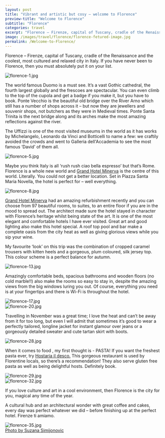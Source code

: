 ```yaml
---
layout: post
title: "Vibrant and artistic but cosy – welcome to Florence"
preview-title: "Welcome to Florence"
subtitle: "Florence"
categories: travel
excerpt: "Florence – Firenze, capital of Tuscany, cradle of the Renaissance and the coolest, most cultured and relaxed city in Italy. If you have never been to Florence, then you must absolutely put it on your list" 
image: /images/travel/florence/florence-fetured-image.jpg
permalink: /Welcome-to-Florence/
---
```

Florence – Firenze, capital of Tuscany, cradle of the Renaissance and the coolest, most cultured and relaxed city in Italy. If you have never been to Florence, then you must absolutely put it on your list.

<img src="{{ '/images/travel/florence/florence-1.jpg' | prepend: SourceUrl }}" alt="florence-1.jpg">
 
The world famous Duomo is a must see. It’s a vast Gothic cathedral, the fourth largest globally and the frescoes are spectacular. You can even climb to the top of the cupola and get a badge if you make it, but you have to book. Ponte Vecchio is the beautiful old bridge over the River Arno which still has a number of shops across it – but now they are jewellers and souvenir shops, not butchers as they were in Medieval times. Ponte Santa Trinita is the next bridge along and its arches make the most amazing reflections against the river.

<div class="row no-gutters">
    <div class="col-md-6 col-sm-12">
        <div class="post-left-image" style="background: url(../images/travel/florence/florence-3.jpg) no-repeat; background-size: cover; margin-right: 0.5rem; max-height: 800px !important"></div>
    </div>
    <div class="col-md-6 col-sm-12">
        <div class="post-right-image" style="background: url(../images/travel/florence/florence-4.jpg) no-repeat; background-size: cover; margin-left: 0.5rem; max-height: 800px !important"></div>
    </div>
</div>

The Uffizzi is one of the most visited museums in the world as it has works by Michelangelo, Leonardo da Vinci and Botticelli to name a few: we craftily avoided the crowds and went to Galleria dell'Accademia to see the most famous ‘David’ of them all.

<img src="{{ '/images/travel/florence/florence-5.jpg' | prepend: SourceUrl }}" alt="florence-5.jpg">

<div class="row no-gutters">
    <div class="col-md-6 col-sm-12">
        <div class="post-left-image" style="background: url(../images/travel/florence/florence-7.jpg) no-repeat; background-size: cover; margin-right: 0.5rem; max-height: 800px !important"></div>
    </div>
    <div class="col-md-6 col-sm-12">
        <div class="post-right-image" style="background: url(../images/travel/florence/florence-6.jpg) no-repeat; background-size: cover; margin-left: 0.5rem; max-height: 800px !important"></div>
    </div>
</div>

Maybe you think Italy is all ‘rush rush ciao bella espresso’  but that’s Rome. Florence is a whole new world and <a href="https://www.grandhotelminerva.com/en/default.html" target="_blank">Grand Hotel Minerva</a> is the centre of this world. Literally. You could not get a better location. Set in Piazza Santa Maria Novella, the hotel is perfect for – well everything.

<img src="{{ '/images/travel/florence/florence-8.jpg' | prepend: SourceUrl }}" alt="florence-8.jpg">

<a href="https://www.grandhotelminerva.com/en/default.html" target="_blank">Grand Hotel Minerva</a> had an amazing refurbishment recently and you can choose from 97 beautiful rooms, to suites, to an entire floor if you are in the mood to spread out. The architect made sure the hotel stayed in character with Florence’s heritage whilst being state of the art. It is one of the most elegant and comfortable hotels I have ever visited. Great art and good lighting also make this hotel special.
A roof top pool and bar make a complete oasis from the city heat as well as giving glorious views while you sip your wine.

<div class="row no-gutters">
    <div class="col-md-6 col-sm-12">
        <div class="post-left-image" style="background: url(../images/travel/florence/florence-11.jpg) no-repeat; background-size: cover; margin-right: 0.5rem; max-height: 800px !important"></div>
    </div>
    <div class="col-md-6 col-sm-12">
        <div class="post-right-image" style="background: url(../images/travel/florence/florence-12.jpg) no-repeat; background-size: cover; margin-left: 0.5rem; max-height: 800px !important"></div>
    </div>
</div>

My favourite ‘look’ on this trip was the combination of cropped caramel trousers with kitten heels and a gorgeous, plum coloured, silk jersey top. This colour scheme is a perfect balance for autumn.

<div class="row no-gutters">
    <div class="col-md-6 col-sm-12">
        <div class="post-left-image" style="background: url(../images/travel/florence/florence-16.jpg) no-repeat; background-size: cover; margin-right: 0.5rem; max-height: 800px !important"></div>
    </div>
    <div class="col-md-6 col-sm-12">
        <div class="post-right-image" style="background: url(../images/travel/florence/florence-14.jpg) no-repeat; background-size: cover; margin-left: 0.5rem; max-height: 800px !important"></div>
    </div>
</div>

<img src="{{ '/images/travel/florence/florence-13.jpg' | prepend: SourceUrl }}" alt="florence-13.jpg">

<div class="row no-gutters">
    <div class="col-md-6 col-sm-12">
        <div class="post-left-image" style="background: url(../images/travel/florence/florence-9.jpg) no-repeat; background-size: cover; margin-right: 0.5rem; max-height: 800px !important"></div>
    </div>
    <div class="col-md-6 col-sm-12">
        <div class="post-right-image" style="background: url(../images/travel/florence/florence-10.jpg) no-repeat; background-size: cover; margin-left: 0.5rem; max-height: 800px !important"></div>
    </div>
</div>

Amazingly comfortable beds, spacious bathrooms and wooden floors (no cold marble!!) also make the rooms so easy to stay in, despite the amazing views from the big windows luring you out. Of course, everything you need is at your fingertips and there is Wi-Fi is throughout the hotel.

<img src="{{ '/images/travel/florence/florence-17.jpg' | prepend: SourceUrl }}" alt="florence-17.jpg">

<div class="row no-gutters">
    <div class="col-md-6 col-sm-12">
        <div class="post-left-image" style="background: url(../images/travel/florence/florence-18.jpg) no-repeat; background-size: cover; margin-right: 0.5rem; max-height: 800px !important"></div>
    </div>
    <div class="col-md-6 col-sm-12">
        <div class="post-right-image" style="background: url(../images/travel/florence/florence-19.jpg) no-repeat; background-size: cover; margin-left: 0.5rem; max-height: 800px !important"></div>
    </div>
</div>

<img src="{{ '/images/travel/florence/florence-20.jpg' | prepend: SourceUrl }}" alt="florence-20.jpg">

<div class="row no-gutters">
    <div class="col-md-6 col-sm-12">
        <div class="post-left-image" style="background: url(../images/travel/florence/florence-21.jpg) no-repeat; background-size: cover; margin-right: 0.5rem; max-height: 800px !important"></div>
    </div>
    <div class="col-md-6 col-sm-12">
        <div class="post-right-image" style="background: url(../images/travel/florence/florence-22.jpg) no-repeat; background-size: cover; margin-left: 0.5rem; max-height: 800px !important"></div>
    </div>
</div>

Travelling in November was a great time; I love the heat and can’t be away from it for too long, but even I will admit that sometimes it’s good to wear a perfectly tailored, longline jacket for instant glamour over jeans or a gorgeously detailed sweater and cute tartan skirt with boots.

<div class="row no-gutters">
    <div class="col-md-6 col-sm-12">
        <div class="post-left-image" style="background: url(../images/travel/florence/florence-24.jpg) no-repeat; background-size: cover; margin-right: 0.5rem; max-height: 800px !important"></div>
    </div>
    <div class="col-md-6 col-sm-12">
        <div class="post-right-image" style="background: url(../images/travel/florence/florence-25.jpg) no-repeat; background-size: cover; margin-left: 0.5rem; max-height: 800px !important"></div>
    </div>
</div>

<div class="row no-gutters">
    <div class="col-md-6 col-sm-12">
        <div class="post-left-image" style="background: url(../images/travel/florence/florence-23.jpg) no-repeat; background-size: cover; margin-right: 0.5rem; max-height: 800px !important"></div>
    </div>
    <div class="col-md-6 col-sm-12">
        <div class="post-right-image" style="background: url(../images/travel/florence/florence-26.jpg) no-repeat; background-size: cover; margin-left: 0.5rem; max-height: 800px !important"></div>
    </div>
</div>

<img src="{{ '/images/travel/florence/florence-28.jpg' | prepend: SourceUrl }}" alt="florence-28.jpg">

When it comes to food , my first thought is - PASTA! If you want the freshest pasta ever, try <a href="https://www.tripadvisor.com/Restaurant_Review-g187895-d2058155-Reviews-Hostaria_il_Desco-Florence_Tuscany.html" target="_blank">Hostaria il desco.</a> This gorgeous restaurant is used by Florentine locals, so there’s a recommendation! They also serve gluten free pasta as well as being delightful hosts. Definitely book.

<img src="{{ '/images/travel/florence/florence-29.jpg' | prepend: SourceUrl }}" alt="florence-29.jpg">

<div class="row no-gutters">
    <div class="col-md-6 col-sm-12">
        <div class="post-left-image" style="background: url(../images/travel/florence/florence-31.jpg) no-repeat; background-size: cover; margin-right: 0.5rem; max-height: 800px !important"></div>
    </div>
    <div class="col-md-6 col-sm-12">
        <div class="post-right-image" style="background: url(../images/travel/florence/florence-30.jpg) no-repeat; background-size: cover; margin-left: 0.5rem; max-height: 800px !important"></div>
    </div>
</div>

<img src="{{ '/images/travel/florence/florence-32.jpg' | prepend: SourceUrl }}" alt="florence-32.jpg">

If you love culture and art in a cool environment, then Florence is the city for you, magical any time of the year. 

A cultural hub and an architectural wonder with great coffee and cakes,  every day was perfect whatever we did –  before finishing up at the perfect hotel. Firenze ti amiamo.

<div class="row no-gutters">
    <div class="col-md-6 col-sm-12">
        <div class="post-left-image" style="background: url(../images/travel/florence/florence-33.jpg) no-repeat; background-size: cover; margin-right: 0.5rem; max-height: 800px !important"></div>
    </div>
    <div class="col-md-6 col-sm-12">
        <div class="post-right-image" style="background: url(../images/travel/florence/florence-34.jpg) no-repeat; background-size: cover; margin-left: 0.5rem; max-height: 800px !important"></div>
    </div>
</div>

<img src="{{ '/images/travel/florence/florence-35.jpg' | prepend: SourceUrl }}" alt="florence-35.jpg">

<div class="row no-gutters">
    <div class="col-md-6 col-sm-12">
        <div class="post-left-image" style="background: url(../images/travel/florence/florence-36.jpg) no-repeat; background-size: cover; margin-right: 0.5rem; max-height: 800px !important"></div>
    </div>
    <div class="col-md-6 col-sm-12">
        <div class="post-right-image" style="background: url(../images/travel/florence/florence-37.jpg) no-repeat; background-size: cover; margin-left: 0.5rem; max-height: 800px !important"></div>
    </div>
</div>

<div class="row no-gutters">
    <div class="col-md-6 col-sm-12">
        <div class="post-left-image" style="background: url(../images/travel/florence/florence-38.jpg) no-repeat; background-size: cover; margin-right: 0.5rem; max-height: 800px !important"></div>
    </div>
    <div class="col-md-6 col-sm-12">
        <div class="post-right-image" style="background: url(../images/travel/florence/florence-39.jpg) no-repeat; background-size: cover; margin-left: 0.5rem; max-height: 800px !important"></div>
    </div>
</div>
<a href="https://www.instagram.com/suzypap_/" target="_blank">Photo by Suzana Simijonovic</a>
